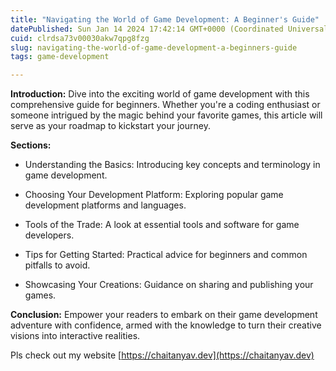 ```yaml
---
title: "Navigating the World of Game Development: A Beginner's Guide"
datePublished: Sun Jan 14 2024 17:42:14 GMT+0000 (Coordinated Universal Time)
cuid: clrdsa73v00030akw7qpg8fzg
slug: navigating-the-world-of-game-development-a-beginners-guide
tags: game-development

---
```


**Introduction:** Dive into the exciting world of game development with this comprehensive guide for beginners. Whether you're a coding enthusiast or someone intrigued by the magic behind your favorite games, this article will serve as your roadmap to kickstart your journey.

**Sections:**

* Understanding the Basics: Introducing key concepts and terminology in game development.
    
* Choosing Your Development Platform: Exploring popular game development platforms and languages.
    
* Tools of the Trade: A look at essential tools and software for game developers.
    
* Tips for Getting Started: Practical advice for beginners and common pitfalls to avoid.
    
* Showcasing Your Creations: Guidance on sharing and publishing your games.
    

**Conclusion:** Empower your readers to embark on their game development adventure with confidence, armed with the knowledge to turn their creative visions into interactive realities.

Pls check out my website [https://chaitanyav.dev](https://chaitanyav.dev)